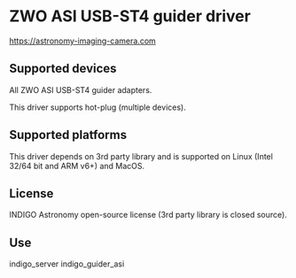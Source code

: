 # ZWO ASI USB-ST4 guider driver

https://astronomy-imaging-camera.com

## Supported devices

All ZWO ASI USB-ST4 guider adapters.

This driver supports hot-plug (multiple devices).

## Supported platforms

This driver depends on 3rd party library and is supported on Linux (Intel 32/64 bit and ARM v6+) and MacOS.

## License

INDIGO Astronomy open-source license (3rd party library is closed source).

## Use

indigo_server indigo_guider_asi
